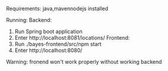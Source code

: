 Requirements:
java,mavennodejs installed

Running:
Backend:
1. Run Spring boot application
2. Enter http://localhost:8081/locations/
Frontend:
1. Run ./bayes-frontend/src/npm start
2. Enter http://localhost:8080/

Warning: fronend won't work properly without working backend